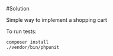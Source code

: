 #Solution

Simple way to implement a shopping cart

To run tests:
```
composer install
./vendor/bin/phpunit
```
